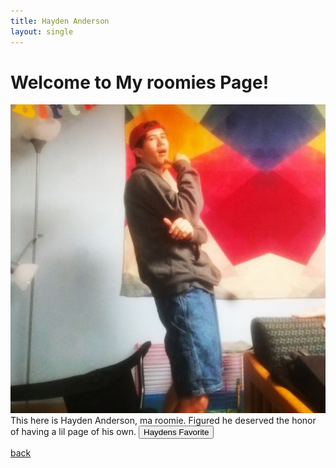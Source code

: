 ```yaml
---
title: Hayden Anderson
layout: single
---
```

# Welcome to My roomies Page!
![Hayden](assets/Images/Hayden1.png.jpg) <br/>
This here is Hayden Anderson, ma roomie. Figured he deserved the honor of having a lil page of his own. 
<button onClick="playSong()">Haydens Favorite</button> <br/>

[back](../index.md)

<audio id="Weezer Roulette" src="assets/Audio/FrogsUpdated.mp3" type="audio/mp3" preload="auto">
    </audio>


<script>
    
    const songs = ["/Personal/assets/Audio/Camel by Camel - Mix Vocal.mp3","/Personal/assets/Audio/Weezer - Island In The Sun.mp3","/Personal/assets/Audio/Weezer - Say It Ain't So.mp3","/Personal/assets/Audio/Weezer (Red Album) - Pork and Beans.mp3"]
    function playSong(){
    const WeezerRouletteElement = document.getElementById("Weezer Roulette")

    if(WeezerRouletteElement.paused){
        const songIndex = Math.round(Math.random()*(songs.length-1))
        WeezerRouletteElement.setAttribute("src", songs[songIndex])
        WeezerRouletteElement.play();
        }
    else{
        WeezerRouletteElement.pause();
        } 
    };
    
</script> 
